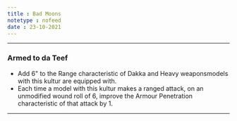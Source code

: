 ```yaml
---
title : Bad Moons
notetype : nofeed
date : 23-10-2021
---
```


---
### Armed to da Teef
-   Add 6" to the Range characteristic of Dakka and Heavy weaponsmodels with this kultur are equipped with.
-   Each time a model with this kultur makes a ranged attack, on an unmodified wound roll of 6, improve the Armour Penetration characteristic of that attack by 1.

---